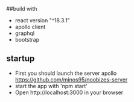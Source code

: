 ##build with
- react version "^18.3.1"
- apollo client
- graphql
- bootstrap
## startup
- First you should launch the server apollo https://github.com/minos95/noobizes-server
- start the app with 'npm start'
- Open http://localhost:3000 in your browser

